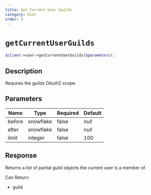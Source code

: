 ```yaml
---
title: Get Current User Guilds
category: User
order: 4
---
```


# `getCurrentUserGuilds`

```php
$client->user->getCurrentUserGuilds($parameters);
```

## Description

Requires the guilds OAuth2 scope.

## Parameters


Name | Type | Required | Default
--- | --- | --- | ---
before | snowflake | false | *null*
after | snowflake | false | *null*
limit | integer | false | 100

## Response

Returns a list of partial guild objects the current user is a member of.

Can Return:

* guild
